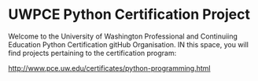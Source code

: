 
UWPCE Python Certification Project
====================================


Welcome to the University of Washington Professional and Continuiing Education Python Certification gitHub Organisation. IN this space, you will find projects pertaining to the certification program:

http://www.pce.uw.edu/certificates/python-programming.html



